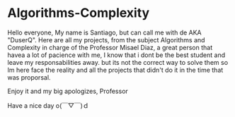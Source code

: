 # Algorithms-Complexity
Hello everyone,
My name is Santiago, but can call me with de AKA "DuserQ". Here are all my projects, from the subject
Algorithms and Complexity in charge of the Professor Misael Diaz, a great person that havea a lot of pacience with
me, I know that i dont be the best student and leave my responsabilities away. but its not the correct way to solve them
so Im here face the reality and all the projects that didn't do it in the time that was proporsal.

Enjoy it and my big apologizes, Professor

Have a nice day o(￣▽￣)ｄ
